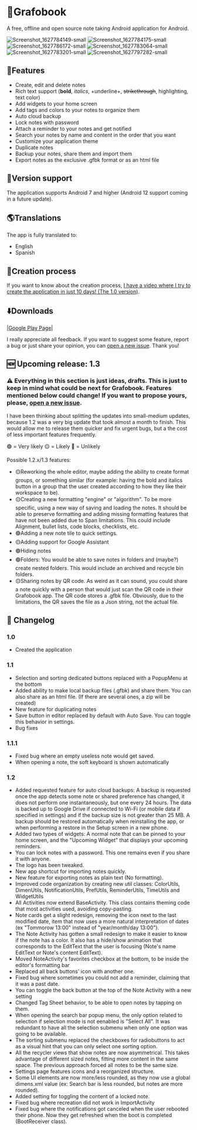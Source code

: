 # :notebook:Grafobook
A free, offline and open source note taking Android application for Android.

![Screenshot_1627784149-small](https://user-images.githubusercontent.com/85042318/127760711-75498621-a55f-4c39-9c9e-91126fe0f551.png)
![Screenshot_1627784175-small](https://user-images.githubusercontent.com/85042318/127760722-95617b97-c169-47f1-a45e-24c602553b30.png)
![Screenshot_1627786172-small](https://user-images.githubusercontent.com/85042318/127760724-a53c2daf-8e4a-4e8e-94cd-b593cb38ef88.png)
![Screenshot_1627783064-small](https://user-images.githubusercontent.com/85042318/127760726-be4ddbe1-9ead-42c1-aca4-192762b90dde.png)
![Screenshot_1627783201-small](https://user-images.githubusercontent.com/85042318/127760729-a881b174-049a-47fe-bf34-c912f8dab9f9.png)
![Screenshot_1627797282-small](https://user-images.githubusercontent.com/85042318/127760934-961478ac-bdc1-4862-aff7-394cf3eba936.png)


## :rocket:Features

* Create, edit and delete notes
* Rich text support (**bold**, *italics*, +underline+, ~~strikethrough~~, highlighting, text color)
* Add widgets to your home screen
* Add tags and colors to your notes to organize them
* Auto cloud backup
* Lock notes with password
* Attach a reminder to your notes and get notified
* Search your notes by name and content in the order that you want
* Customize your application theme
* Duplicate notes
* Backup your notes, share them and import them
* Export notes as the exclusive .gfbk format or as an html file

## :iphone:Version support
The application supports Android 7 and higher (Android 12 support coming in a future update).

## :earth_americas:Translations
The app is fully translated to:
* English
* Spanish

## :hammer:Creation  process
If you want to know about the creation process, [I have a video where I try to create the application in just 10 days! (The 1.0 version)](https://youtu.be/qusf77IZOcU).

## :arrow_down:Downloads
|[Google Play Page](https://play.google.com/store/apps/details?id=com.byteseb.grafobook)|

I really appreciate all feedback. If you want to suggest some feature, report a bug or just share your opinion, you can [open a new issue](https://github.com/ByteSeb/Grafobook/issues/new). Thank you!

## :new: Upcoming release: 1.3
### ⚠️ Everything in this section is just ideas, drafts. This is just to keep in mind what could be next for Grafobook. Features mentioned below could change! If you want to propose yours, please, [open a new issue](https://github.com/ByteSeb/Grafobook/issues/new).
I have been thinking about splitting the updates into small-medium updates, because 1.2 was a very big update that took almost a month to finish. This would allow me to release them quicker and fix urgent bugs, but a the cost of less important features frequently.

🟢 = Very likely
🟡 = Likely
🔴 = Unlikely

Possible 1.2.x/1.3 features:
* 🟡Reworking the whole editor, maybe adding the ability to create format groups, or something similar (for example: having the bold and italics button in a group that the user created according to how they like their workspace to be).
* 🟡Creating a new formatting "engine" or "algorithm". To be more specific, using a new way of saving and loading the notes. It should be able to preserve formatting and adding missing formatting features that have not been added due to Span limitations. This could include Alignment, bullet lists, code blocks, checklists, etc.
* 🟢Adding a new note tile to quick settings.
* 🟡Adding support for Google Assistant
* 🟢Hiding notes
* 🟢Folders: You would be able to save notes in folders and (maybe?) create nested folders. This would include an archived and recycle bin folders.
* 🟡Sharing notes by QR code. As weird as it can sound, you could share a note quickly with a person that would just scan the QR code in their Grafobook app. The QR code stores a .gfbk file. Obviously, due to the limitations, the QR saves the file as a Json string, not the actual file.

## :scroll: Changelog

### 1.0 
* Created the application

### 1.1
* Selection and sorting dedicated buttons replaced with a PopupMenu at the bottom
* Added ability to make local backup files (.gfbk) and share them. You can also share as an html file. (If there are several ones, a zip will be created)
* New feature for duplicating notes
* Save button in editor replaced by default with Auto Save. You can toggle this behavior in settings.
* Bug fixes

### 1.1.1
* Fixed bug where an empty useless note would get saved.
* When opening a note, the soft keyboard is shown automatically

### 1.2
* Added requested feature for auto cloud backups: A backup is requested once the app detects some note or shared preference has changed, it does not perform one instantaneously, but one every 24 hours. The data is backed up to Google Drive if connected to Wi-Fi (or mobile data if specified in settings) and if the backup size is not greater than 25 MB. A backup should be restored automatically when reinstalling the app, or when performing a restore in the Setup screen in a new phone.
* Added two types of widgets: A normal note that can be pinned to your home screen, and the "Upcoming Widget" that displays your upcoming reminders.
* You can lock notes with a password. This one remains even if you share it with anyone.
* The logo has been tweaked.
* New app shortcut for importing notes quickly.
* New feature for exporting notes as plain text (No formatting).
* Improved code organization by creating new util classes: ColorUtils, DimenUtils, NotificationUtils, PrefUtils, ReminderUtils, TimeUtils and WidgetUtils
* All Activities now extend BaseActivity. This class contains theming code that most activities used, avoiding copy-pasting.
* Note cards get a slight redesign, removing the icon next to the last modified date, item that now uses a more natural interpretation of dates (ex "Tommorow 13:00" instead of "year/month/day 13:00").
* The Note Activity has gotten a small redesign to make it easier to know if the note has a color. It also has a hide/show animation that corresponds to the EditText that the user is focusing (Note's name EditText or Note's content EditText).
* Moved NoteActivity's favorites checkbox at the bottom, to be inside the editor's formatting bar
* Replaced all back buttons' icon with another one.
* Fixed bug where sometimes you could not add a reminder, claiming that it was a past date.
* You can toggle the back button at the top of the Note Activity with a new setting
* Changed Tag Sheet behavior, to be able to open notes by tapping on them.
* When opening the search bar popup menu, the only option related to selection if selection mode is not eenabled is "Select All". It was redundant to have all the selection submenu when only one option was going to be available.
* The sorting submenu replaced the checkboxes for radiobuttons to act as a visual hint that you can only select one sorting option.
* All the recycler views that show notes are now asymmetrical. This takes advantage of different sized notes, fitting more content in the same space. The previous approach forced all notes to be the same size.
* Settings page features icons and a reorganized structure.
* Some UI elements are now more/less rounded, as they now use a global dimens.xml value (ex: Search bar is less rounded, but notes are more rounded).
* Added setting for toggling the content of a locked note.
* Fixed bug where recreation did not work in ImportActivity
* Fixed bug where the notifications got canceled when the user rebooted their phone. Now they get refreshed when the boot is completed (BootReceiver class).
